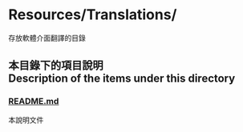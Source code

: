 # Resources/Translations/
存放軟體介面翻譯的目錄

## 本目錄下的項目說明<br />Description of the items under this directory
### [README.md](README.md)
本說明文件

